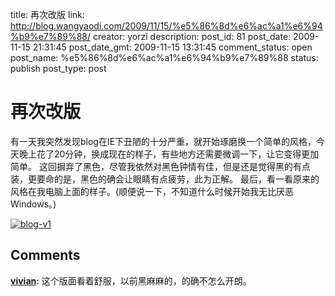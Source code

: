 title: 再次改版
link: http://blog.wangyaodi.com/2009/11/15/%e5%86%8d%e6%ac%a1%e6%94%b9%e7%89%88/
creator: yorzi
description: 
post_id: 81
post_date: 2009-11-15 21:31:45
post_date_gmt: 2009-11-15 13:31:45
comment_status: open
post_name: %e5%86%8d%e6%ac%a1%e6%94%b9%e7%89%88
status: publish
post_type: post

# 再次改版

有一天我突然发现blog在IE下丑陋的十分严重，就开始琢磨换一个简单的风格，今天晚上花了20分钟，换成现在的样子，有些地方还需要微调一下，让它变得更加简单。 这回摒弃了黑色，尽管我依然对黑色钟情有佳，但是还是觉得黑的有点装，更要命的是，黑色的确会让眼睛有点疲劳，此为正解。 最后，看一看原来的风格在我电脑上面的样子。(顺便说一下，不知道什么时候开始我无比厌恶Windows。) 

[![blog-v1](/wp-content/uploads/2009/11/blog-v1-1024x640.png)](http://blog.wangyaodi.com/wp-content/uploads/2009/11/blog-v1.png)

## Comments

**[vivian](#271 "2009-11-16 09:36:38"):** 这个版面看着舒服，以前黑麻麻的，的确不怎么开朗。

